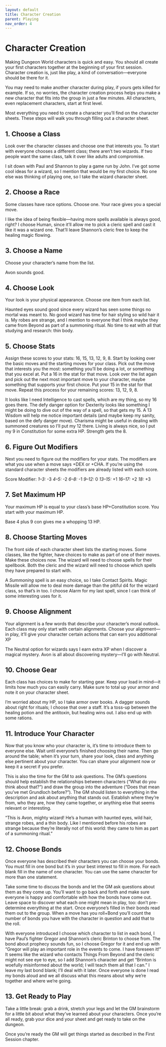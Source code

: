 ```yaml
---
layout: default
title: Character Creation
parent: Playing
nav_order: 4
---
```


# Character Creation

Making Dungeon World characters is quick and easy. You should all create your
first characters together at the beginning of your first session. Character
creation is, just like play, a kind of conversation—everyone should be there
for it.

You may need to make another character during play, if yours gets killed for
example. If so, no worries, the character creation process helps you make a
new character that fits into the group in just a few minutes. All characters,
even replacement characters, start at first level.

Most everything you need to create a character you’ll find on the character
sheets. These steps will walk you through filling out a character sheet.

## 1\. Choose a Class

Look over the character classes and choose one that interests you. To start
with everyone chooses a different class; there aren’t two wizards. If two
people want the same class, talk it over like adults and compromise.

I sit down with Paul and Shannon to play a game run by John. I’ve got some
cool ideas for a wizard, so I mention that would be my first choice. No one
else was thinking of playing one, so I take the wizard character sheet.

## 2\. Choose a Race

Some classes have race options. Choose one. Your race gives you a special
move.

I like the idea of being flexible—having more spells available is always good,
right? I choose Human, since it’ll allow me to pick a cleric spell and cast it
like it was a wizard one. That’ll leave Shannon’s cleric free to keep the
healing magic flowing.

## 3\. Choose a Name

Choose your character’s name from the list.

Avon sounds good.

## 4\. Choose Look

Your look is your physical appearance. Choose one item from each list.

Haunted eyes sound good since every wizard has seen some things no mortal was
meant to. No good wizard has time for hair styling so wild hair it is. My
robes are strange, and I mention to everyone that I think maybe they came from
Beyond as part of a summoning ritual. No time to eat with all that studying
and research: thin body.

## 5\. Choose Stats

Assign these scores to your stats: 16, 15, 13, 12, 9, 8. Start by looking over
the basic moves and the starting moves for your class. Pick out the move that
interests you the most: something you’ll be doing a lot, or something that you
excel at. Put a 16 in the stat for that move. Look over the list again and
pick out the next most important move to your character, maybe something that
supports your first choice. Put your 15 in the stat for that move. Repeat this
process for your remaining scores: 13, 12, 9, 8.

It looks like I need Intelligence to cast spells, which are my thing, so my 16
goes there. The defy danger option for Dexterity looks like something I might
be doing to dive out of the way of a spell, so that gets my 15. A 13 Wisdom
will help me notice important details \(and maybe keep my sanity, based on the
defy danger move\). Charisma might be useful in dealing with summoned
creatures so I’ll put my 12 there. Living is always nice, so I put my 9 in
Constitution for some extra HP. Strength gets the 8.

## 6\. Figure Out Modifiers

Next you need to figure out the modifiers for your stats. The modifiers are
what you use when a move says +DEX or +CHA. If you’re using the standard
character sheets the modifiers are already listed with each score.

Score Modifier:
*1–3:* -3 
*4–5:* -2 
*6–8:* -1
*9–12:* 0
*13–15:* +1
*16–17:* +2
*18:* +3

## 7\. Set Maximum HP

Your maximum HP is equal to your class’s base HP+Constitution score. You start
with your maximum HP.

Base 4 plus 9 con gives me a whopping 13 HP.

## 8\. Choose Starting Moves

The front side of each character sheet lists the starting moves. Some classes,
like the fighter, have choices to make as part of one of their moves. Make
these choices now. The wizard will need to choose spells for their spellbook.
Both the cleric and the wizard will need to choose which spells they have
prepared to start with.

A _Summoning_ spell is an easy choice, so I take Contact Spirits. Magic
Missile will allow me to deal more damage than the pitiful d4 for the wizard
class, so that’s in too. I choose Alarm for my last spell, since I can think
of some interesting uses for it.

## 9\. Choose Alignment

Your alignment is a few words that describe your character’s moral outlook.
Each class may only start with certain alignments. Choose your alignment—in
play, it’ll give your character certain actions that can earn you additional
XP

The Neutral option for wizards says I earn extra XP when I discover a magical
mystery. Avon is all about discovering mystery—I’ll go with Neutral.

## 10\. Choose Gear

Each class has choices to make for starting gear. Keep your load in mind—it
limits how much you can easily carry. Make sure to total up your armor and
note it on your character sheet.

I’m worried about my HP, so I take armor over books. A dagger sounds about
right for rituals; I choose that over a staff. It’s a toss-up between the
healing potion and the antitoxin, but healing wins out. I also end up with
some rations.

## 11\. Introduce Your Character

Now that you know who your character is, it’s time to introduce them to
everyone else. Wait until everyone’s finished choosing their name. Then go
around the table; when it’s your turn, share your look, class and anything
else pertinent about your character. You can share your alignment now or keep
it a secret if you prefer.

This is also the time for the GM to ask questions. The GM’s questions should
help establish the relationships between characters \(“What do you think about
that?”\) and draw the group into the adventure \(“Does that mean you’ve met
Grundloch before?”\). The GM should listen to everything in the description
and ask about anything that stands out. Establish where they’re from, who they
are, how they came together, or anything else that seems relevant or
interesting.

“This is Avon, mighty wizard\! He’s a human with haunted eyes, wild hair,
strange robes, and a thin body. Like I mentioned before his robes are strange
because they’re literally not of this world: they came to him as part of a
summoning ritual.”

## 12\. Choose Bonds

Once everyone has described their characters you can choose your bonds. You
must fill in one bond but it’s in your best interest to fill in more. For each
blank fill in the name of one character. You can use the same character for
more than one statement.

Take some time to discuss the bonds and let the GM ask questions about them as
they come up. You’ll want to go back and forth and make sure everyone is happy
and comfortable with how the bonds have come out. Leave space to discover what
each one might mean in play, too: don’t pre-determine everything at the start.
Once everyone’s filled in their bonds read them out to the group. When a move
has you roll+Bond you’ll count the number of bonds you have with the character
in question and add that to the roll.

With everyone introduced I choose which character to list in each bond, I have
Paul’s fighter Gregor and Shannon’s cleric Brinton to choose from. The bond
about prophecy sounds fun, so I choose Gregor for it and end up with “Gregor
will play an important role in the events to come. I have foreseen it\!” It
seems like the wizard who contacts Things From Beyond and the cleric might not
see eye to eye, so I add Shannon’s character and get “Brinton is woefully
misinformed about the world; I will teach them all that I can.” I leave my
last bond blank; I’ll deal with it later. Once everyone is done I read my
bonds aloud and we all discuss what this means about why we’re together and
where we’re going.

## 13\. Get Ready to Play

Take a little break: grab a drink, stretch your legs and let the GM brainstorm
for a little bit about what they’ve learned about your characters. Once you’re
all ready, grab your dice and your sheet and get ready to take on the dungeon.

Once you’re ready the GM will get things started as described in the First
Session chapter.

